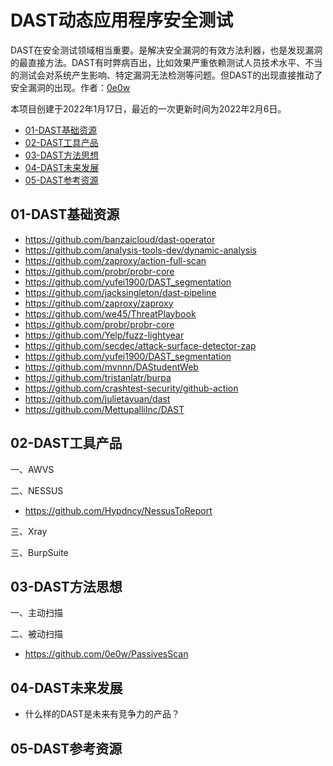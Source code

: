 # DAST动态应用程序安全测试
DAST在安全测试领域相当重要。是解决安全漏洞的有效方法利器，也是发现漏洞的最直接方法。DAST有时弊病百出，比如效果严重依赖测试人员技术水平、不当的测试会对系统产生影响、特定漏洞无法检测等问题。但DAST的出现直接推动了安全漏洞的出现。作者：[0e0w](https://github.com/0e0w)

本项目创建于2022年1月17日，最近的一次更新时间为2022年2月6日。

- [01-DAST基础资源](https://github.com/ASTTeam/DAST#01-dast%E5%9F%BA%E7%A1%80%E8%B5%84%E6%BA%90)
- [02-DAST工具产品](https://github.com/ASTTeam/DAST#02-dast%E5%B7%A5%E5%85%B7%E4%BA%A7%E5%93%81)
- [03-DAST方法思想](https://github.com/ASTTeam/DAST#03-dast%E6%96%B9%E6%B3%95%E6%80%9D%E6%83%B3)
- [04-DAST未来发展](https://github.com/ASTTeam/DAST#04-dast%E6%9C%AA%E6%9D%A5%E5%8F%91%E5%B1%95)
- [05-DAST参考资源](https://github.com/ASTTeam/DAST#05-dast%E5%8F%82%E8%80%83%E8%B5%84%E6%BA%90)

## 01-DAST基础资源

- https://github.com/banzaicloud/dast-operator
- https://github.com/analysis-tools-dev/dynamic-analysis
- https://github.com/zaproxy/action-full-scan
- https://github.com/probr/probr-core
- https://github.com/yufei1900/DAST_segmentation
- https://github.com/jacksingleton/dast-pipeline
- https://github.com/zaproxy/zaproxy
- https://github.com/we45/ThreatPlaybook
- https://github.com/probr/probr-core
- https://github.com/Yelp/fuzz-lightyear
- https://github.com/secdec/attack-surface-detector-zap
- https://github.com/yufei1900/DAST_segmentation
- https://github.com/mvnnn/DAStudentWeb
- https://github.com/tristanlatr/burpa
- https://github.com/crashtest-security/github-action
- https://github.com/julietavuan/dast
- https://github.com/MettupalliInc/DAST

## 02-DAST工具产品

一、AWVS

二、NESSUS
- https://github.com/Hypdncy/NessusToReport

三、Xray

三、BurpSuite

## 03-DAST方法思想

一、主动扫描

二、被动扫描

- https://github.com/0e0w/PassivesScan

## 04-DAST未来发展

- 什么样的DAST是未来有竞争力的产品？

## 05-DAST参考资源